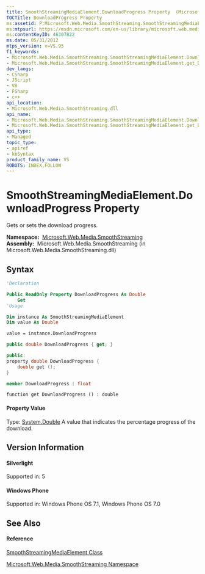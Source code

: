 ```yaml
---
title: SmoothStreamingMediaElement.DownloadProgress Property  (Microsoft.Web.Media.SmoothStreaming)
TOCTitle: DownloadProgress Property
ms:assetid: P:Microsoft.Web.Media.SmoothStreaming.SmoothStreamingMediaElement.DownloadProgress
ms:mtpsurl: https://msdn.microsoft.com/en-us/library/microsoft.web.media.smoothstreaming.smoothstreamingmediaelement.downloadprogress(v=VS.95)
ms:contentKeyID: 46307822
ms.date: 05/31/2012
mtps_version: v=VS.95
f1_keywords:
- Microsoft.Web.Media.SmoothStreaming.SmoothStreamingMediaElement.DownloadProgress
- Microsoft.Web.Media.SmoothStreaming.SmoothStreamingMediaElement.get_DownloadProgress
dev_langs:
- CSharp
- JScript
- VB
- FSharp
- c++
api_location:
- Microsoft.Web.Media.SmoothStreaming.dll
api_name:
- Microsoft.Web.Media.SmoothStreaming.SmoothStreamingMediaElement.DownloadProgress
- Microsoft.Web.Media.SmoothStreaming.SmoothStreamingMediaElement.get_DownloadProgress
api_type:
- Managed
topic_type:
- apiref
- kbSyntax
product_family_name: VS
ROBOTS: INDEX,FOLLOW
---
```


# SmoothStreamingMediaElement.DownloadProgress Property

Gets or sets the download progress.

**Namespace:**  [Microsoft.Web.Media.SmoothStreaming](microsoft-web-media-smoothstreaming-namespace_1.md)  
**Assembly:**  Microsoft.Web.Media.SmoothStreaming (in Microsoft.Web.Media.SmoothStreaming.dll)

## Syntax

``` vb
'Declaration

Public ReadOnly Property DownloadProgress As Double
    Get
'Usage

Dim instance As SmoothStreamingMediaElement
Dim value As Double

value = instance.DownloadProgress
```

``` csharp
public double DownloadProgress { get; }
```

``` c++
public:
property double DownloadProgress {
    double get ();
}
```

``` fsharp
member DownloadProgress : float
```

``` jscript
function get DownloadProgress () : double
```

#### Property Value

Type: [System.Double](https://msdn.microsoft.com/en-us/library/643eft0t\(v=vs.95\))  
A value that indicates the percentage progress of the download.

## Version Information

#### Silverlight

Supported in: 5  

#### Windows Phone

Supported in: Windows Phone OS 7.1, Windows Phone OS 7.0  

## See Also

#### Reference

[SmoothStreamingMediaElement Class](smoothstreamingmediaelement-class-microsoft-web-media-smoothstreaming_1.md)

[Microsoft.Web.Media.SmoothStreaming Namespace](microsoft-web-media-smoothstreaming-namespace_1.md)


